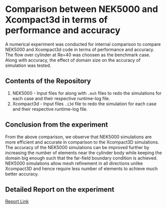 # Comparison between NEK5000 and Xcompact3d in terms of performance and accuracy

A numerical experiment was conducted for internal comparison to compare NEK5000 and Xcompact3d code in terms of performance and accuracy. The flow over cylinder at Re=40 was choosen as the benchmark case. Along with accuracy,
the effect of domain size on the accuracy of simulation was tested.

## Contents of the Repository
1. NEK5000 - Input files for along with `.msh` files to redo the simulations for each case and their respective runtime-log file.
2. Xcompact3d - Input files `.i3d` file to redo the simulation for each case and their respective runtime-log file.

## Conclusion from the experiment
From the above comparison, we observe that NEK5000 simulations are more efficient and accurate
in comparison to the Xcompact3D simulations. The accuracy of the NEK5000 simulations can
be improved further by increasing the number of elements near the cylinder body while keeping
the domain big enough such that the far-field boundary condition is achieved. NEK5000 simulations allow mesh refinement in all directions unlike Xcompact3D and hence require less number of
elements to achieve much better accuracy.

## Detailed Report on the experiment
[Report Link](https://github.com/airwarriorg91/Comparison_NEK5000_and_Xcompact3d/blob/master/report/report.pdf)
